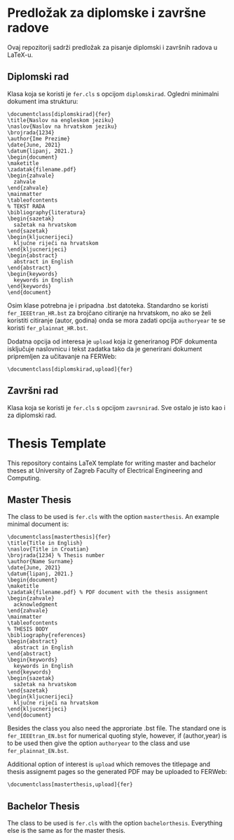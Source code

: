 # Predložak za diplomske i završne radove

Ovaj repozitorij sadrži predložak za pisanje diplomski i završnih radova u LaTeX-u.

## Diplomski rad

Klasa koja se koristi je `fer.cls` s opcijom `diplomskirad`. Ogledni minimalni dokument ima strukturu:

    \documentclass[diplomskirad]{fer}
    \title{Naslov na engleskom jeziku}
    \naslov{Naslov na hrvatskom jeziku}
    \brojrada{1234}
    \author{Ime Prezime}
    \date{June, 2021}
    \datum{lipanj, 2021.}
    \begin{document}
    \maketitle
    \zadatak{filename.pdf}
    \begin{zahvale}
      zahvale
    \end{zahvale}
    \mainmatter
    \tableofcontents
    % TEKST RADA
    \bibliography{literatura}
    \begin{sazetak}
      sažetak na hrvatskom
    \end{sazetak}
    \begin{kljucnerijeci}
      ključne riječi na hrvatskom
    \end{kljucnerijeci}
    \begin{abstract}
      abstract in English
    \end{abstract}
    \begin{keywords}
      keywords in English
    \end{keywords}
    \end{document}

Osim klase potrebna je i pripadna .bst datoteka. Standardno se koristi `fer_IEEEtran_HR.bst` za brojčano citiranje na hrvatskom, no ako se želi koristiti citiranje (autor, godina) onda se mora zadati opcija `authoryear` te se koristi `fer_plainnat_HR.bst`.

Dodatna opcija od interesa je `upload` koja iz generiranog PDF dokumenta isključuje naslovnicu i tekst zadatka tako da je generirani dokument pripremljen za učitavanje na FERWeb:

    \documentclass[diplomskirad,upload]{fer}

## Završni rad

Klasa koja se koristi je `fer.cls` s opcijom `zavrsnirad`. Sve ostalo je isto kao i za diplomski rad.

# Thesis Template

This repository contains LaTeX template for writing master and bachelor theses at University of Zagreb Faculty of Electrical Engineering and Computing.

## Master Thesis

The class to be used is `fer.cls` with the option `masterthesis`. An example minimal document is:

    \documentclass[masterthesis]{fer}
    \title{Title in English}
    \naslov{Title in Croatian}
    \brojrada{1234} % Thesis number
    \author{Name Surname}
    \date{June, 2021}
    \datum{lipanj, 2021.}
    \begin{document}
    \maketitle
    \zadatak{filename.pdf} % PDF document with the thesis assignment
    \begin{zahvale}
      acknowledgment
    \end{zahvale}
    \mainmatter
    \tableofcontents
    % THESIS BODY
    \bibliography{references}
    \begin{abstract}
      abstract in English
    \end{abstract}
    \begin{keywords}
      keywords in English
    \end{keywords}
    \begin{sazetak}
      sažetak na hrvatskom
    \end{sazetak}
    \begin{kljucnerijeci}
      ključne riječi na hrvatskom
    \end{kljucnerijeci}    
    \end{document}

Besides the class you also need the approriate .bst file. The standard one is `fer_IEEEtran_EN.bst` for numerical quoting style, however, if (author,year) is to be used then give the option `authoryear` to the class and use `fer_plainnat_EN.bst`.

Additional option of interest is `upload` which removes the titlepage and thesis assignemt pages so the generated PDF may be uploaded to FERWeb:

    \documentclass[masterthesis,upload]{fer}

## Bachelor Thesis

The class to be used is `fer.cls` with the option `bachelorthesis`. Everything else is the same as for the master thesis.
